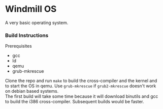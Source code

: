 # Windmill OS
A very basic operating system.


### Build Instructions
Prerequisites
- gcc
- ld
- qemu
- grub-mkrescue

Clone the repo and run `make` to build the cross-compiler and the kernel and to start the OS in qemu. Use `grub-mkrescue` if `grub2-mkrescue` doesn't work on debian based systems.  
The first build will take some time because it will download binutils and gcc to build the i386 cross-compiler. Subsequent builds would be faster.